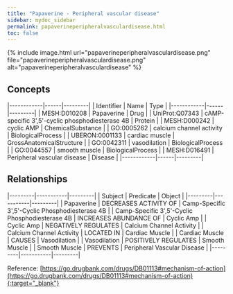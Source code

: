 ```yaml
---
title: "Papaverine - Peripheral vascular disease"
sidebar: mydoc_sidebar
permalink: papaverineperipheralvasculardisease.html
toc: false 
---
```


{% include image.html url="papaverineperipheralvasculardisease.png" file="papaverineperipheralvasculardisease.png" alt="papaverineperipheralvasculardisease" %}

## Concepts

|------------|------|---------|
| Identifier | Name | Type    |
|------------|------|---------|
| MESH:D010208 | Papaverine | Drug |
| UniProt:Q07343 | cAMP-specific 3',5'-cyclic phosphodiesterase 4B | Protein |
| MESH:D000242 | cyclic AMP | ChemicalSubstance |
| GO:0005262 | calcium channel activity | BiologicalProcess |
| UBERON:0001133 | cardiac muscle | GrossAnatomicalStructure |
| GO:0042311 | vasodilation | BiologicalProcess |
| GO:0044557 | smooth muscle | BiologicalProcess |
| MESH:D016491 | Peripheral vascular disease | Disease |
|------------|------|---------|

## Relationships

|---------|-----------|---------|
| Subject | Predicate | Object  |
|---------|-----------|---------|
| Papaverine | DECREASES ACTIVITY OF | Camp-Specific 3',5'-Cyclic Phosphodiesterase 4B |
| Camp-Specific 3',5'-Cyclic Phosphodiesterase 4B | INCREASES ABUNDANCE OF | Cyclic Amp |
| Cyclic Amp | NEGATIVELY REGULATES | Calcium Channel Activity |
| Calcium Channel Activity | LOCATED IN | Cardiac Muscle |
| Cardiac Muscle | CAUSES | Vasodilation |
| Vasodilation | POSITIVELY REGULATES | Smooth Muscle |
| Smooth Muscle | PREVENTS | Peripheral Vascular Disease |
|---------|-----------|---------|

Reference: [https://go.drugbank.com/drugs/DB01113#mechanism-of-action](https://go.drugbank.com/drugs/DB01113#mechanism-of-action){:target="_blank"}